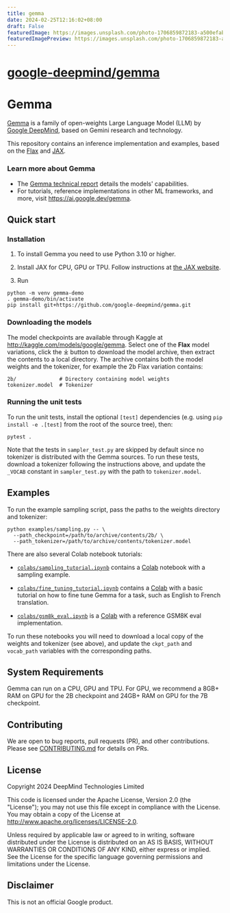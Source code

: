 ```yaml
---
title: gemma
date: 2024-02-25T12:16:02+08:00
draft: False
featuredImage: https://images.unsplash.com/photo-1706859872183-a500efab7ef7?ixid=M3w0NjAwMjJ8MHwxfHJhbmRvbXx8fHx8fHx8fDE3MDg4MzQ1MTR8&ixlib=rb-4.0.3
featuredImagePreview: https://images.unsplash.com/photo-1706859872183-a500efab7ef7?ixid=M3w0NjAwMjJ8MHwxfHJhbmRvbXx8fHx8fHx8fDE3MDg4MzQ1MTR8&ixlib=rb-4.0.3
---
```


# [google-deepmind/gemma](https://github.com/google-deepmind/gemma)

# Gemma

[Gemma](https://ai.google.dev/gemma) is a family of open-weights Large Language
Model (LLM) by [Google DeepMind](https://deepmind.google/), based on Gemini
research and technology.

This repository contains an inference implementation and examples, based on the
[Flax](https://github.com/google/flax) and [JAX](https://github.com/google/jax).

### Learn more about Gemma

-   The [Gemma technical report](https://ai.google.dev/gemma/technical-report)
    details the models' capabilities.
-   For tutorials, reference implementations in other ML frameworks, and more,
    visit https://ai.google.dev/gemma.

## Quick start

### Installation

1.  To install Gemma you need to use Python 3.10 or higher.

2.  Install JAX for CPU, GPU or TPU. Follow instructions at
    [the JAX website](https://jax.readthedocs.io/en/latest/installation.html).

3.  Run

```
python -m venv gemma-demo
. gemma-demo/bin/activate
pip install git+https://github.com/google-deepmind/gemma.git
```

### Downloading the models

The model checkpoints are available through Kaggle at
http://kaggle.com/models/google/gemma. Select one of the **Flax** model
variations, click the ⤓ button to download the model archive, then extract the
contents to a local directory. The archive contains both the model weights and
the tokenizer, for example the 2b Flax variation contains:

```
2b/              # Directory containing model weights
tokenizer.model  # Tokenizer
```

### Running the unit tests

To run the unit tests, install the optional `[test]` dependencies (e.g. using
`pip install -e .[test]` from the root of the source tree), then:

```
pytest .
```

Note that the tests in `sampler_test.py` are skipped by default since no
tokenizer is distributed with the Gemma sources. To run these tests, download a
tokenizer following the instructions above, and update the `_VOCAB` constant in
`sampler_test.py` with the path to `tokenizer.model`.

## Examples

To run the example sampling script, pass the paths to the weights directory and
tokenizer:

```
python examples/sampling.py -- \
  --path_checkpoint=/path/to/archive/contents/2b/ \
  --path_tokenizer=/path/to/archive/contents/tokenizer.model
```

There are also several Colab notebook tutorials:

-   [`colabs/sampling_tutorial.ipynb`](https://colab.sandbox.google.com/github/google-deepmind/gemma/blob/main/colabs/sampling_tutorial.ipynb)
    contains a [Colab](http://colab.google) notebook with a sampling example.

-   [`colabs/fine_tuning_tutorial.ipynb`](https://colab.sandbox.google.com/github/google-deepmind/gemma/blob/main/colabs/fine_tuning_tutorial.ipynb)
    contains a [Colab](http://colab.google) with a basic tutorial on how to fine
    tune Gemma for a task, such as English to French translation.

-   [`colabs/gsm8k_eval.ipynb`](https://colab.sandbox.google.com/github/google-deepmind/gemma/blob/main/colabs/gsm8k_eval.ipynb)
    is a [Colab](http://colab.google) with a reference GSM8K eval
    implementation.

To run these notebooks you will need to download a local copy of the weights and
tokenizer (see above), and update the `ckpt_path` and `vocab_path` variables
with the corresponding paths.

## System Requirements

Gemma can run on a CPU, GPU and TPU. For GPU, we recommend a 8GB+ RAM on GPU for
the 2B checkpoint and 24GB+ RAM on GPU for the 7B checkpoint.

## Contributing

We are open to bug reports, pull requests (PR), and other contributions. Please
see [CONTRIBUTING.md](CONTRIBUTING.md) for details on PRs.

## License

Copyright 2024 DeepMind Technologies Limited

This code is licensed under the Apache License, Version 2.0 (the \"License\");
you may not use this file except in compliance with the License. You may obtain
a copy of the License at http://www.apache.org/licenses/LICENSE-2.0.

Unless required by applicable law or agreed to in writing, software distributed
under the License is distributed on an AS IS BASIS, WITHOUT WARRANTIES OR
CONDITIONS OF ANY KIND, either express or implied. See the License for the
specific language governing permissions and limitations under the License.

## Disclaimer

This is not an official Google product.

